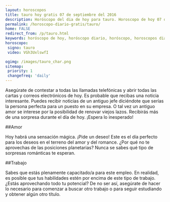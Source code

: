 ```yaml
---
layout: horoscopos
title: tauro hoy gratis 07 de septiembre del 2016 
description: Horóscopo del dia de hoy para tauro. Horoscopo de hoy 07 de septiembre del 2016. Las predicciones de amor, trabajo, vida personal gratis.
permalink: /horoscopo-diario-gratis/tauro/
home: FALSE
redirect_from: /p/tauro.html
keywords: horóscopo de hoy, horóscopo diario, horóscopo, horoscopos diarios gratis del dia de hoy, horóscopo diario gratis,horóscopo 2016, horóscopo esperanza gracia, horoscopo tauro hoy, horoscop, horóscopos gratis, horoscopo tauro, horoscopo tauro 2016, Tarot, Astrologia, Zodíaco, tauro, horoscopo gratis
horoscopo:
 signo: tauro
 video: VGh3UxlswfI

ogimg: /images/tauro_char.png
sitemap:
 priority: 1
 changefreq: 'daily'
---
```



Asegúrate de contestar a todas las llamadas telefónicas y abrir todas las cartas y correos electrónicos de hoy. Es probable que recibas una noticia interesante. Puedes recibir noticias de un antiguo jefe diciéndote que serías la persona perfecta para un puesto en su empresa. O tal vez un antiguo amor se interese por la posibilidad de renovar viejos lazos. Recibirás más de una sorpresa durante el día de hoy. ¡Espera lo inesperado!

##Amor

Hoy habrá una sensación mágica. ¡Pide un deseo! Este es el día perfecto para los deseos en el terreno del amor y del romance. ¿Por qué no te aprovechas de las posiciones planetarias? Nunca se sabes qué tipo de sorpresas románticas te esperan.

##Trabajo

Sabes que estás plenamente capacitado/a para este empleo. En realidad, es posible que tus habilidades estén por encima de este tipo de trabajo. ¿Estás aprovechando todo tu potencial? De no ser así, asegúrate de hacer lo necesario para comenzar a buscar otro trabajo o para seguir estudiando y obtener algún otro título.